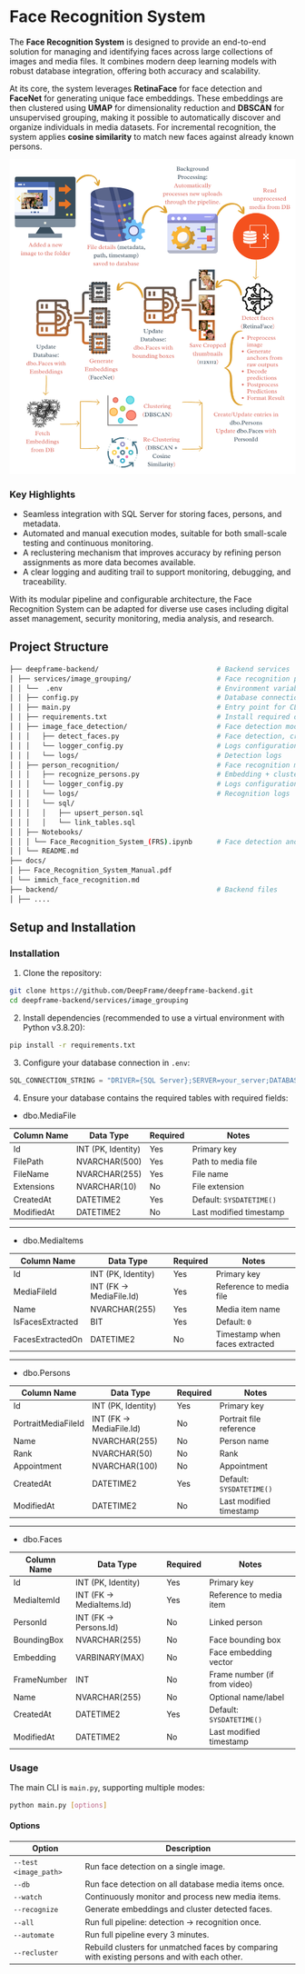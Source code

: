 # Face Recognition System

The **Face Recognition System** is designed to provide an end-to-end solution for managing and identifying faces across large collections of images and media files. It combines modern deep learning models with robust database integration, offering both accuracy and scalability. 

At its core, the system leverages **RetinaFace** for face detection and **FaceNet** for generating unique face embeddings. These embeddings are then clustered using **UMAP** for dimensionality reduction and **DBSCAN** for unsupervised grouping, making it possible to automatically discover and organize individuals in media datasets. For incremental recognition, the system applies **cosine similarity** to match new faces against already known persons.

![Face Recognition System](services/image_grouping/FaceRecognitionSystem.png)

### Key Highlights
- Seamless integration with SQL Server for storing faces, persons, and metadata.  
- Automated and manual execution modes, suitable for both small-scale testing and continuous monitoring.  
- A reclustering mechanism that improves accuracy by refining person assignments as more data becomes available.  
- A clear logging and auditing trail to support monitoring, debugging, and traceability.  

With its modular pipeline and configurable architecture, the Face Recognition System can be adapted for diverse use cases including digital asset management, security monitoring, media analysis, and research.
## Project Structure
```bash
├── deepframe-backend/                             # Backend services
│ ├── services/image_grouping/                     # Face recognition pipeline service
│ │ └──  .env                                      # Environment variables (DB credentials, configs)
│ │ ├── config.py                                  # Database connection
│ │ ├── main.py                                    # Entry point for CLI
│ │ ├── requirements.txt                           # Install required dependencies
│ │ ├── image_face_detection/                      # Face detection module
│ │ │   ├── detect_faces.py                        # Face detection, cropping & thumbnails
│ │ │   └── logger_config.py                       # Logs configuration
│ │ │   └── logs/                                  # Detection logs
│ │ ├── person_recognition/                        # Face recognition module
│ │ │   ├── recognize_persons.py                   # Embedding + clustering logic
│ │ │   └── logger_config.py                       # Logs configuration
│ │ │   └── logs/                                  # Recognition logs
│ │ │   └── sql/
│ │ │   │   ├── upsert_person.sql
│ │ │   │   └── link_tables.sql
│ │ ├── Notebooks/                 
│ │ │ └── Face_Recognition_System_(FRS).ipynb      # Face detection and recognition jupyter notebook
│ │ └── README.md
├── docs/
│ ├── Face_Recognition_System_Manual.pdf
│ └── immich_face_recognition.md
├── backend/                                       # Backend files
│ ├── ....
```

## Setup and Installation
### Installation

1. Clone the repository:

```bash
git clone https://github.com/DeepFrame/deepframe-backend.git
cd deepframe-backend/services/image_grouping
```

2. Install dependencies (recommended to use a virtual environment with Python v3.8.20):

```bash
pip install -r requirements.txt
```

3. Configure your database connection in `.env`:

```python
SQL_CONNECTION_STRING = "DRIVER={SQL Server};SERVER=your_server;DATABASE=your_db;UID=user;PWD=password"
```

4. Ensure your database contains the required tables with required fields:

* dbo.MediaFile

| Column Name | Data Type | Required | Notes |
|-------------|-----------|----------|-------|
| Id | INT (PK, Identity) | Yes | Primary key |
| FilePath | NVARCHAR(500) | Yes | Path to media file |
| FileName | NVARCHAR(255) | Yes | File name |
| Extensions | NVARCHAR(10) | No | File extension |
| CreatedAt | DATETIME2 | Yes | Default: `SYSDATETIME()` |
| ModifiedAt | DATETIME2 | No | Last modified timestamp |

---

* dbo.MediaItems

| Column Name | Data Type | Required | Notes |
|-------------|-----------|----------|-------|
| Id | INT (PK, Identity) | Yes | Primary key |
| MediaFileId | INT (FK → MediaFile.Id) | Yes | Reference to media file |
| Name | NVARCHAR(255) | Yes | Media item name |
| IsFacesExtracted | BIT | Yes | Default: `0` |
| FacesExtractedOn | DATETIME2 | No | Timestamp when faces extracted |

---

* dbo.Persons

| Column Name | Data Type | Required | Notes |
|-------------|-----------|----------|-------|
| Id | INT (PK, Identity) | Yes | Primary key |
| PortraitMediaFileId | INT (FK → MediaFile.Id) | No | Portrait file reference |
| Name | NVARCHAR(255) | No | Person name |
| Rank | NVARCHAR(50) | No | Rank |
| Appointment | NVARCHAR(100) | No | Appointment |
| CreatedAt | DATETIME2 | Yes | Default: `SYSDATETIME()` |
| ModifiedAt | DATETIME2 | No | Last modified timestamp |

---

* dbo.Faces

| Column Name | Data Type | Required | Notes |
|-------------|-----------|----------|-------|
| Id | INT (PK, Identity) | Yes | Primary key |
| MediaItemId | INT (FK → MediaItems.Id) | Yes | Reference to media item |
| PersonId | INT (FK → Persons.Id) | No | Linked person |
| BoundingBox | NVARCHAR(255) | No | Face bounding box |
| Embedding | VARBINARY(MAX) | No | Face embedding vector |
| FrameNumber | INT | No | Frame number (if from video) |
| Name | NVARCHAR(255) | No | Optional name/label |
| CreatedAt | DATETIME2 | Yes | Default: `SYSDATETIME()` |
| ModifiedAt | DATETIME2 | No | Last modified timestamp |


### Usage

The main CLI is `main.py`, supporting multiple modes:

```bash
python main.py [options]
```

#### Options

| Option                | Description                                                          |
| --------------------- | -------------------------------------------------------------------- |
| `--test <image_path>` | Run face detection on a single image.                                |
| `--db`                | Run face detection on all database media items once.                 |
| `--watch`             | Continuously monitor and process new media items.                    |
| `--recognize`         | Generate embeddings and cluster detected faces.                      |
| `--all`               | Run full pipeline: detection → recognition once.                     |
| `--automate`          | Run full pipeline every 3 minutes.                                   |
| `--recluster`         | Rebuild clusters for unmatched faces by comparing with existing persons and with each other. |

